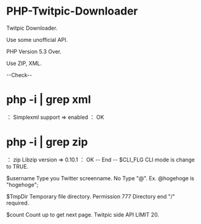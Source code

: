 PHP-Twitpic-Downloader
======================

Twitpic Downloader.
  
Use some unofficial API.
    
PHP Version 5.3 Over.
  
Use ZIP, XML.

  --Check--
# php -i | grep xml
：
Simplexml support => enabled 
：
OK
# php -i | grep zip
：
zip
Libzip version => 0.10.1
：
OK
  -- End --
$CLI_FLG    CLI mode is change to TRUE.
  
$username   Type you Twitter screenname. No Type "@". Ex. @hogehoge is "hogehoge"; 
  
$TmpDir     Temporary file directory. Permission 777  Directory end "/" required. 
  
$count      Count up to get next page. Twitpic side API LIMIT 20.
  
